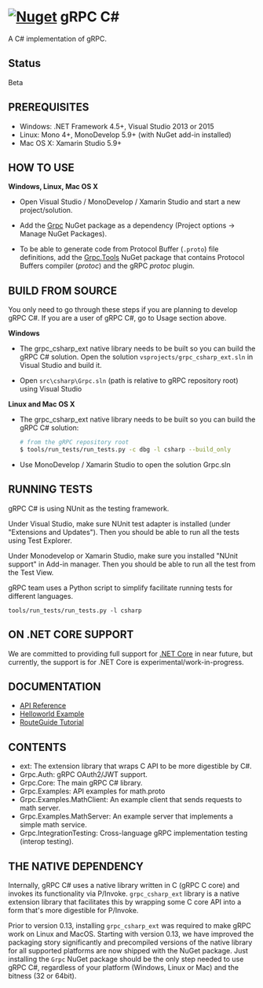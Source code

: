 [![Nuget](https://img.shields.io/nuget/v/Grpc.svg)](http://www.nuget.org/packages/Grpc/)
gRPC C#
=======

A C# implementation of gRPC.

Status
------

Beta

PREREQUISITES
--------------

- Windows: .NET Framework 4.5+, Visual Studio 2013 or 2015
- Linux: Mono 4+, MonoDevelop 5.9+ (with NuGet add-in installed)
- Mac OS X: Xamarin Studio 5.9+

HOW TO USE
--------------

**Windows, Linux, Mac OS X**

- Open Visual Studio / MonoDevelop / Xamarin Studio and start a new project/solution.

- Add the [Grpc](https://www.nuget.org/packages/Grpc/) NuGet package as a dependency (Project options -> Manage NuGet Packages).

- To be able to generate code from Protocol Buffer (`.proto`) file definitions, add the [Grpc.Tools](https://www.nuget.org/packages/Grpc.Tools/) NuGet package that contains Protocol Buffers compiler (_protoc_) and the gRPC _protoc_ plugin.

BUILD FROM SOURCE
-----------------

You only need to go through these steps if you are planning to develop gRPC C#.
If you are a user of gRPC C#, go to Usage section above.

**Windows**

- The grpc_csharp_ext native library needs to be built so you can build the gRPC C# solution. Open the
  solution `vsprojects/grpc_csharp_ext.sln` in Visual Studio and build it.

- Open `src\csharp\Grpc.sln` (path is relative to gRPC repository root)
  using Visual Studio

**Linux and Mac OS X**

- The grpc_csharp_ext native library needs to be built so you can build the gRPC C# solution:
  ```sh
  # from the gRPC repository root
  $ tools/run_tests/run_tests.py -c dbg -l csharp --build_only
  ```

- Use MonoDevelop / Xamarin Studio to open the solution Grpc.sln

RUNNING TESTS
-------------

gRPC C# is using NUnit as the testing framework.

Under Visual Studio, make sure NUnit test adapter is installed (under "Extensions and Updates").
Then you should be able to run all the tests using Test Explorer.

Under Monodevelop or Xamarin Studio, make sure you installed "NUnit support" in Add-in manager.
Then you should be able to run all the test from the Test View.

gRPC team uses a Python script to simplify facilitate running tests for
different languages.

```
tools/run_tests/run_tests.py -l csharp
```

ON .NET CORE SUPPORT
------------------

We are committed to providing full support for [.NET Core](https://dotnet.github.io/) in near future,
but currently, the support is for .NET Core is experimental/work-in-progress.

DOCUMENTATION
-------------
- [API Reference][]
- [Helloworld Example][]
- [RouteGuide Tutorial][]

CONTENTS
--------

- ext:
  The extension library that wraps C API to be more digestible by C#.
- Grpc.Auth:
  gRPC OAuth2/JWT support.
- Grpc.Core:
  The main gRPC C# library.
- Grpc.Examples:
  API examples for math.proto
- Grpc.Examples.MathClient:
  An example client that sends requests to math server.
- Grpc.Examples.MathServer:
  An example server that implements a simple math service.
- Grpc.IntegrationTesting:
  Cross-language gRPC implementation testing (interop testing).

THE NATIVE DEPENDENCY
---------------

Internally, gRPC C# uses a native library written in C (gRPC C core) and invokes its functionality via P/Invoke. `grpc_csharp_ext` library is a native extension library that facilitates this by wrapping some C core API into a form that's more digestible for P/Invoke.

Prior to version 0.13, installing `grpc_csharp_ext` was required to make gRPC work on Linux and MacOS. Starting with version 0.13, we have improved the packaging story significantly and precompiled versions of the native library for all supported platforms are now shipped with the NuGet package. Just installing the `Grpc` NuGet package should be the only step needed to use gRPC C#, regardless of your platform (Windows, Linux or Mac) and the bitness (32 or 64bit).

[API Reference]: http://www.grpc.io/grpc/csharp/
[Helloworld Example]: ../../examples/csharp/helloworld
[RouteGuide Tutorial]: http://www.grpc.io/docs/tutorials/basic/csharp.html 
